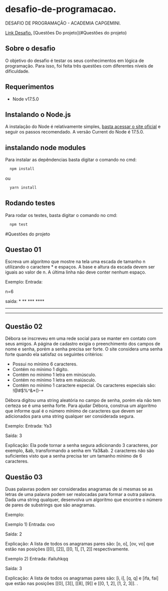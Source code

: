 # desafio-de-programacao.
DESAFIO DE PROGRAMAÇÃO - ACADEMIA CAPGEMINI.

[Link Desafio.](https://docs.google.com/document/d/1fAzE01t6hEyg8JrbRo7vOA3K2W-NYisF/edit)
[Questões Do projeto](#Questões do projeto)

## Sobre o desafio

O objetivo do desafio é testar os seus conhecimentos em lógica de programação. Para isso, foi feita três questões com diferentes níveis de dificuldade.


## Requerimentos
- Node v17.5.0


## Instalando o Node.js 

A instalação do Node é relativamente simples, [basta acessar o site oficial](https://nodejs.org/en/) e seguir os passos recomendado. A versão Current do Node é 17.5.0.

## instalando node modules

Para instalar as depêndencias basta digitar o comando no cmd:

```bash
  npm install
```
ou
```bash
  yarn install
```

## Rodando testes

Para rodar os testes, basta digitar o comando no cmd:

```bash
  npm test
```

#Questões do projeto

## Questao 01

Escreva um algoritmo que mostre na tela uma escada de tamanho n utilizando o caractere * e espaços. A base e altura da escada devem ser iguais ao valor de n. A última linha não deve conter nenhum espaço.

Exemplo:
Entrada:

n=6

saida:
          *
        **
      ***
    ****
  *****
******

## Questão 02

Débora se inscreveu em uma rede social para se manter em contato com seus amigos. A página de cadastro exigia o preenchimento dos campos de nome e senha, porém a senha precisa ser forte. O site considera uma senha forte quando ela satisfaz os seguintes critérios:

- Possui no mínimo 6 caracteres.
- Contém no mínimo 1 digito.
- Contém no mínimo 1 letra em minúsculo.
- Contém no mínimo 1 letra em maiúsculo.
- Contém no mínimo 1 caractere especial. Os caracteres especiais são: !@#$%^&*()-+

Débora digitou uma string aleatória no campo de senha, porém ela não tem certeza se é uma senha forte. Para ajudar Débora, construa um algoritmo que informe qual é o número mínimo de caracteres que devem ser adicionados para uma string qualquer ser considerada segura.

Exemplo:
Entrada:
Ya3

Saída:
3

Explicação:
Ela pode tornar a senha segura adicionando 3 caracteres, por exemplo, &ab, transformando a senha em Ya3&ab. 2 caracteres não são suficientes visto que a senha precisa ter um tamanho mínimo de 6 caracteres.


## Questão 03
Duas palavras podem ser consideradas anagramas de si mesmas se as letras de uma palavra podem ser realocadas para formar a outra palavra. Dada uma string qualquer, desenvolva um algoritmo que encontre o número de pares de substrings que são anagramas.

Exemplo:

Exemplo 1)
Entrada:
ovo

Saída:
2

Explicação:
A lista de todos os anagramas pares são: [o, o], [ov, vo] que estão nas posições [[0], [2]], [[0, 1], [1, 2]] respectivamente. 

Exemplo 2)
Entrada:
ifailuhkqq

Saída:
3

Explicação:
A lista de todos os anagramas pares são: [i, i], [q, q] e [ifa, fai] que estão nas posições [[0], [3]], [[8],  [9]] e [[0, 1, 2], [1, 2, 3]].
.



